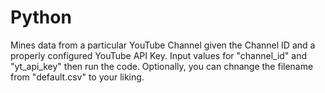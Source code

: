 # Python
Mines data from a particular YouTube Channel given the Channel ID and a properly configured YouTube API Key. 
Input values for "channel_id" and "yt_api_key" then run the code. 
Optionally, you can chnange the filename from "default.csv" to your liking.
